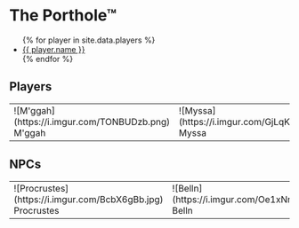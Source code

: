 # The Porthole™
<ul>
{% for player in site.data.players %}
  <li>
    <a href="https://www.dndbeyond.com/characters/{{ player.dndbeyond }}">
      {{ player.name }}
    </a>
  </li>
{% endfor %}
</ul>

## Players
<table>
  <tr>
    <td markdown="span">![M'ggah](https://i.imgur.com/TONBUDzb.png)  
      M'ggah</td>
    <td markdown="span">![Myssa](https://i.imgur.com/GjLqK7tb.png)  
      Myssa</td>
    <td markdown="span">![Smokey](https://i.imgur.com/exed6hMb.png)  
      Smokey</td>
    <td markdown="span">![Tia](https://i.imgur.com/T1BZs5Lb.png)  
      Tia</td>
  </tr>
</table>

## NPCs
<table>
  <tr>
    <td markdown="span">![Procrustes](https://i.imgur.com/BcbX6gBb.jpg)  
     Procrustes</td>
    <td markdown="span">![Belln](https://i.imgur.com/Oe1xNnRb.png)  
     Belln</td>
    <td markdown="span">![Eochaidh](https://i.imgur.com/BK7V1ZOb.png)  
     Eochaidh</td>
  </tr>
</table>

